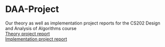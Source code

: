 # DAA-Project
Our theory as well as implementation project reports for the CS202 Design and Analysis of Algorithms course   
[Theory project report](https://shrey27tri01.github.io/DAA-Project/theory-project/project_report.pdf)   
[Implementation project report](https://shrey27tri01.github.io/DAA-Project/implementation-project/project-report.pdf)
